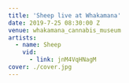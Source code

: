 ```yaml
---
title: 'Sheep live at Whakamana'
date: 2019-7-25 08:30:00 Z
venue: whakamana_cannabis_museum
artists:
  - name: Sheep
    vid:
      - link: jnM4VqHNagM
cover: ./cover.jpg
---
```

